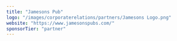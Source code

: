 ```yaml
---
title: "Jamesons Pub"
logo: "/images/corporaterelations/partners/Jamesons Logo.png"
website: "https://www.jamesonspubs.com/"
sponsorTier: "partner"
---
```


